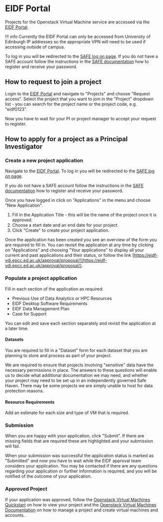 # EIDF Portal

Projects for the Openstack Virtual Machine service are accessed via the 
[EIDF Portal](https://eidf-vdi.epcc.ed.ac.uk/approval/).

!!! info
    Currently the EIDF Portal can only be accessed from University of Edinburgh IP addresses
    so the appropriate VPN will need to be used if accessing outside of campus.


To log in you will be redirected to the [SAFE log on page](https://safe.epcc.ed.ac.uk).
If you do not have a SAFE account follow the instructions in the 
[SAFE documentation](https://epcced.github.io/safe-docs/safe-for-users/) 
how to register and receive your password.

## How to request to join a project

Login to the [EIDF Portal](https://eidf-vdi.epcc.ed.ac.uk/approval/) and 
navigate to "Projects" and choose "Request access".
Select the project that you want to join in the "Project" dropdown list - 
you can search for the project name or the project code, e.g. "eidf0123".

Now you have to wait for your PI or project manager to accept your request to register.

## How to apply for a project as a Principal Investigator

### Create a new project application

Navigate to the [EIDF Portal](https://eidf-vdi.epcc.ed.ac.uk/approval/).
To log in you will be redirected to the [SAFE log on page](https://safe.epcc.ed.ac.uk).

If you do not have a SAFE account follow the instructions in the 
[SAFE documentation](https://epcced.github.io/safe-docs/safe-for-users/) 
how to register and receive your password.

Once you have logged in click on "Applications" in the menu and choose "New Application".

1. Fill in the Application Title - this will be the name of the project once it is approved.
1. Choose a start date and an end date for your project.
1. Click "Create" to create your project application.

Once the application has been created you see an overview of the form you are 
required to fill in. You can revisit the application at any time by clicking on
"Applications" and choosing "Your applications" to display all your current and past 
applications and their status, or follow the link
[https://eidf-vdi.epcc.ed.ac.uk/approval/proposal/](https://eidf-vdi.epcc.ed.ac.uk/approval/proposal/).

### Populate a project application

Fill in each section of the application as required:

* Previous Use of Data Analytics or HPC Resources
* EIDF Desktop Software Requirements
* EIDF Data Management Plan
* Case for Support

You can edit and save each section separately and revisit the application at a later time.

#### Datasets

You are required to fill in a "Dataset" form for each dataset that you are planning to store and process as part of your project.

We are required to ensure that projects involving "sensitive" data have the necessary permissions in place.
The answers to these questions will enable us to decide what additional documentation we may need, and whether your project may need to be set up in an independently governed Safe Haven. 
There may be some projects we are simply unable to host for data protection reasons.

#### Resource Requirements

Add an estimate for each size and type of VM that is required.

### Submission

When you are happy with your application, click "Submit".
If there are missing fields that are required these are highlighted and your submission will fail.

When your submission was successful the application status is marked as "Submitted" and 
now you have to wait while the EIDF approval team considers your application.
You may be contacted if there are any questions regarding your application or further
information is required,
and you will be notified of the outcome of your application.

### Approved Project

If your application was approved, follow the 
[Openstack Virtual Machines Quickstart](http://localhost:8000/eidf-docs/services/virtualmachines/quickstart/)
on how to view your project and the
[Openstack Virtual Machines Documentation](http://localhost:8000/eidf-docs/services/virtualmachines/docs/)
on how to manage a project and create virtual machines and accounts.